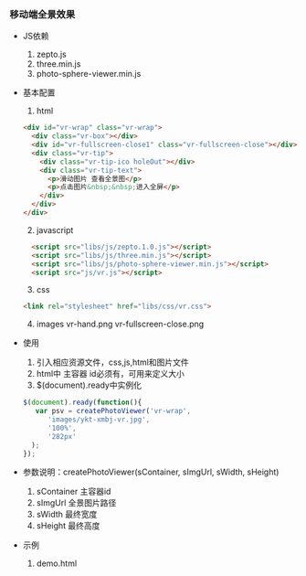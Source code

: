 ### 移动端全景效果
  * JS依赖

    1. zepto.js
    2. three.min.js
    3. photo-sphere-viewer.min.js

  * 基本配置
    1. html
      ``` html
      <div id="vr-wrap" class="vr-wrap">
        <div class="vr-box"></div>
        <div id="vr-fullscreen-close1" class="vr-fullscreen-close"></div>
        <div class="vr-tip">
          <div class="vr-tip-ico holeOut"></div>
          <div class="vr-tip-text">
            <p>滑动图片 查看全景图</p>
            <p>点击图片&nbsp;&nbsp;进入全屏</p>
          </div>
        </div>
      </div>
      ```
    
    2. javascript
      ``` html
        <script src="libs/js/zepto.1.0.js"></script>
        <script src="libs/js/three.min.js"></script>
        <script src="libs/js/photo-sphere-viewer.min.js"></script>
        <script src="js/vr.js"></script>
      ```
    3. css
      ``` html
      <link rel="stylesheet" href="libs/css/vr.css">
      ```
    4. images
      vr-hand.png
      vr-fullscreen-close.png

  * 使用
    1. 引入相应资源文件，css,js,html和图片文件
    2. html中 主容器 id必须有，可用来定义大小
    3. $(document).ready中实例化
    ``` javascript
    $(document).ready(function(){
       var psv = createPhotoViewer('vr-wrap', 
          'images/ykt-xmbj-vr.jpg', 
          '100%',
          '282px'
      );
    }); 
    ```
  * 参数说明：createPhotoViewer(sContainer, sImgUrl, sWidth, sHeight)
    1. sContainer 主容器id
    2. sImgUrl    全景图片路径
    3. sWidth     最终宽度
    4. sHeight    最终高度
    
  * 示例
    1. demo.html
